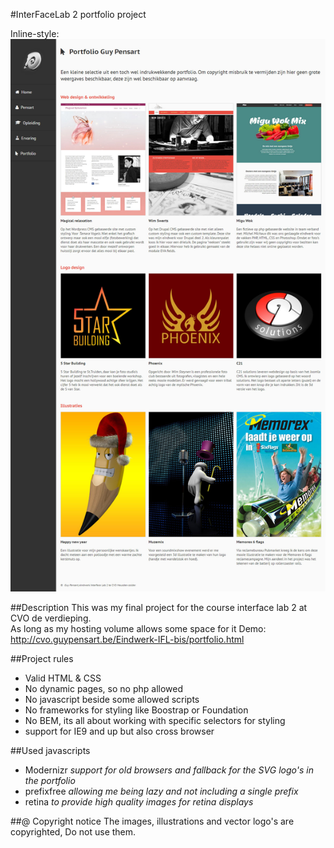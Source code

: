 #InterFaceLab 2 portfolio project

Inline-style: 
![alt text](cover.jpg "Logo Title Text 1")

##Description
This was my final project for the course interface lab 2 at CVO de verdieping.  
As long as my hosting volume allows some space for it Demo:  
http://cvo.guypensart.be/Eindwerk-IFL-bis/portfolio.html

##Project rules
* Valid HTML & CSS
* No dynamic pages, so no php allowed
* No javascript beside some allowed scripts
* No frameworks for styling like Boostrap or Foundation
* No BEM, its all about working with specific selectors for styling
* support for IE9 and up but also cross browser

##Used javascripts
* Modernizr _support for old browsers and fallback for the SVG logo's in the portfolio_
* prefixfree _allowing me being lazy and not including a single prefix_
* retina _to provide high quality images for retina displays_

##\@ Copyright notice
The images, illustrations and vector logo's are copyrighted, Do not use them.